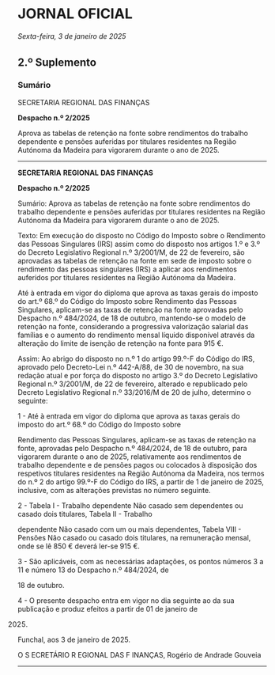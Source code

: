 # JORNAL OFICIAL

###### Sexta-feira, 3 de janeiro de 2025

## **2.º Suplemento**

### **Sumário**

SECRETARIA REGIONAL DAS FINANÇAS

**Despacho n.º 2/2025**

Aprova as tabelas de retenção na fonte sobre rendimentos do trabalho dependente e
pensões auferidas por titulares residentes na Região Autónoma da Madeira para
vigorarem durante o ano de 2025.




---

**SECRETARIA** **REGIONAL** **DAS** **FINANÇAS**


**Despacho n.º 2/2025**


Sumário:
Aprova as tabelas de retenção na fonte sobre rendimentos do trabalho dependente e pensões auferidas por titulares residentes na Região
Autónoma da Madeira para vigorarem durante o ano de 2025.

Texto:
Em execução do disposto no Código do Imposto sobre o Rendimento das Pessoas Singulares (IRS) assim como do
disposto nos artigos 1.º e 3.º do Decreto Legislativo Regional n.º 3/2001/M, de 22 de fevereiro, são aprovadas as tabelas de
retenção na fonte em sede de imposto sobre o rendimento das pessoas singulares (IRS) a aplicar aos rendimentos auferidos por
titulares residentes na Região Autónoma da Madeira.

Até à entrada em vigor do diploma que aprova as taxas gerais do imposto do art.º 68.º do Código do Imposto sobre
Rendimento das Pessoas Singulares, aplicam-se as taxas de retenção na fonte aprovadas pelo Despacho n.º 484/2024, de 18 de
outubro, mantendo-se o modelo de retenção na fonte, considerando a progressiva valorização salarial das famílias e o aumento
do rendimento mensal líquido disponível através da alteração do limite de isenção de retenção na fonte para 915 €.

Assim:
Ao abrigo do disposto no n.º 1 do artigo 99.º-F do Código do IRS, aprovado pelo Decreto-Lei n.º 442-A/88, de 30 de
novembro, na sua redação atual e por força do disposto no artigo 3.º do Decreto Legislativo Regional n.º 3/2001/M, de 22 de
fevereiro, alterado e republicado pelo Decreto Legislativo Regional n.º 33/2016/M de 20 de julho, determino o seguinte:


1 - Até à entrada em vigor do diploma que aprova as taxas gerais do imposto do art.º 68.º do Código do Imposto sobre

Rendimento das Pessoas Singulares, aplicam-se as taxas de retenção na fonte, aprovadas pelo Despacho n.º 484/2024,
de 18 de outubro, para vigorarem durante o ano de 2025, relativamente aos rendimentos de trabalho dependente e de
pensões pagos ou colocados à disposição dos respetivos titulares residentes na Região Autónoma da Madeira, nos
termos do n.º 2 do artigo 99.º-F do Código do IRS, a partir de 1 de janeiro de 2025, inclusive, com as alterações
previstas no número seguinte.

2 - Tabela I - Trabalho dependente Não casado sem dependentes ou casado dois titulares, Tabela II - Trabalho

dependente Não casado com um ou mais dependentes, Tabela VIII - Pensões Não casado ou casado dois titulares, na
remuneração mensal, onde se lê 850 € deverá ler-se 915 €.

3 - São aplicáveis, com as necessárias adaptações, os pontos números 3 a 11 e número 13 do Despacho n.º 484/2024, de

18 de outubro.

4 - O presente despacho entra em vigor no dia seguinte ao da sua publicação e produz efeitos a partir de 01 de janeiro de

2025.

Funchal, aos 3 de janeiro de 2025.

O S ECRETÁRIO R EGIONAL DAS F INANÇAS, Rogério de Andrade Gouveia




---
